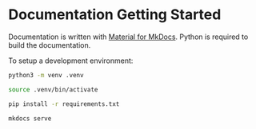 # Documentation Getting Started

Documentation is written with [Material for MkDocs](https://squidfunk.github.io/mkdocs-material/). Python is required to build the documentation.

To setup a development environment:

```sh
python3 -m venv .venv

source .venv/bin/activate

pip install -r requirements.txt

mkdocs serve
```